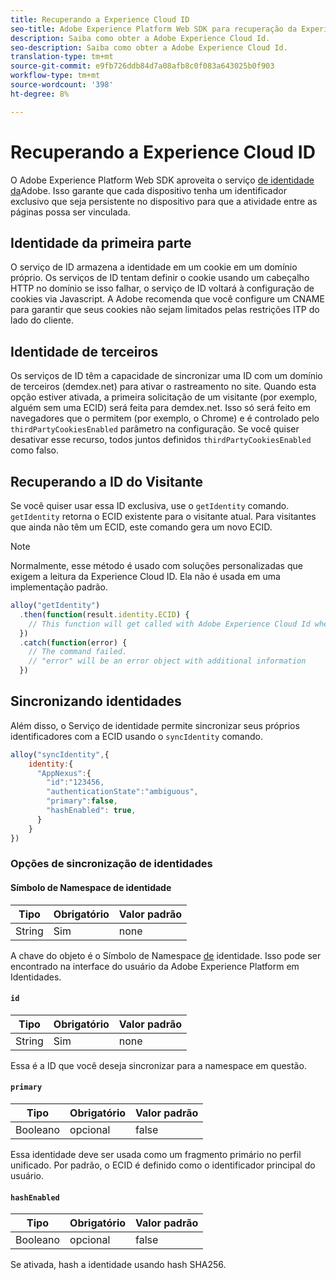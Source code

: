 ```yaml
---
title: Recuperando a Experience Cloud ID
seo-title: Adobe Experience Platform Web SDK para recuperação da Experience Cloud ID
description: Saiba como obter a Adobe Experience Cloud Id.
seo-description: Saiba como obter a Adobe Experience Cloud Id.
translation-type: tm+mt
source-git-commit: e9fb726ddb84d7a08afb8c0f083a643025b0f903
workflow-type: tm+mt
source-wordcount: '398'
ht-degree: 8%

---
```



# Recuperando a Experience Cloud ID

O Adobe Experience Platform Web SDK aproveita o serviço [de identidade da](../../identity-service/ecid.md)Adobe. Isso garante que cada dispositivo tenha um identificador exclusivo que seja persistente no dispositivo para que a atividade entre as páginas possa ser vinculada.

## Identidade da primeira parte

O serviço de ID armazena a identidade em um cookie em um domínio próprio. Os serviços de ID tentam definir o cookie usando um cabeçalho HTTP no domínio se isso falhar, o serviço de ID voltará à configuração de cookies via Javascript. A Adobe recomenda que você configure um CNAME para garantir que seus cookies não sejam limitados pelas restrições ITP do lado do cliente.

## Identidade de terceiros

Os serviços de ID têm a capacidade de sincronizar uma ID com um domínio de terceiros (demdex.net) para ativar o rastreamento no site. Quando esta opção estiver ativada, a primeira solicitação de um visitante (por exemplo, alguém sem uma ECID) será feita para demdex.net. Isso só será feito em navegadores que o permitem (por exemplo, o Chrome) e é controlado pelo `thirdPartyCookiesEnabled` parâmetro na configuração. Se você quiser desativar esse recurso, todos juntos definidos `thirdPartyCookiesEnabled` como falso.

## Recuperando a ID do Visitante

Se você quiser usar essa ID exclusiva, use o `getIdentity` comando. `getIdentity` retorna o ECID existente para o visitante atual. Para visitantes que ainda não têm um ECID, este comando gera um novo ECID.

>[!NOTE]
>
>Normalmente, esse método é usado com soluções personalizadas que exigem a leitura da Experience Cloud ID. Ela não é usada em uma implementação padrão.

```javascript
alloy("getIdentity")
  .then(function(result.identity.ECID) {
    // This function will get called with Adobe Experience Cloud Id when the command promise is resolved
  })
  .catch(function(error) {
    // The command failed.
    // "error" will be an error object with additional information
  })
```

## Sincronizando identidades

Além disso, o Serviço de identidade permite sincronizar seus próprios identificadores com a ECID usando o `syncIdentity` comando.

```javascript
alloy("syncIdentity",{
    identity:{
      "AppNexus":{
        "id":"123456,
        "authenticationState":"ambiguous",
        "primary":false,
        "hashEnabled": true,
      }
    }
})
```

### Opções de sincronização de identidades

#### Símbolo de Namespace de identidade

| **Tipo** | **Obrigatório** | **Valor padrão** |
| -------- | ------------ | ----------------- |
| String | Sim | none |

A chave do objeto é o Símbolo de Namespace [de](../../identity-service/namespaces.md) identidade. Isso pode ser encontrado na interface do usuário da Adobe Experience Platform em Identidades.

#### `id`

| **Tipo** | **Obrigatório** | **Valor padrão** |
| -------- | ------------ | ----------------- |
| String | Sim | none |

Essa é a ID que você deseja sincronizar para a namespace em questão.

#### `primary`

| **Tipo** | **Obrigatório** | **Valor padrão** |
| -------- | ------------ | ----------------- |
| Booleano | opcional | false |

Essa identidade deve ser usada como um fragmento primário no perfil unificado. Por padrão, o ECID é definido como o identificador principal do usuário.

#### `hashEnabled`

| **Tipo** | **Obrigatório** | **Valor padrão** |
| -------- | ------------ | ----------------- |
| Booleano | opcional | false |

Se ativada, hash a identidade usando hash SHA256.
